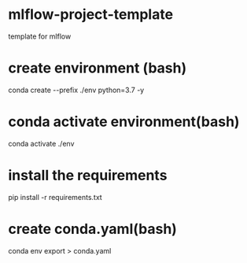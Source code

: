 # mlflow-project-template
template for mlflow


# create environment (bash)
conda create --prefix ./env python=3.7 -y

# conda activate environment(bash)
conda activate ./env

# install the requirements
pip install -r requirements.txt

# create conda.yaml(bash)
 conda env export > conda.yaml